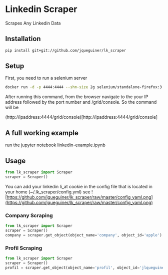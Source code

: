 # Linkedin Scraper
Scrapes Any Linkedin Data

## Installation

```bash
pip install git+git://github.com/jqueguiner/lk_scraper
```


## Setup
First, you need to run a selenium server


```bash
docker run -d -p 4444:4444 --shm-size 2g selenium/standalone-firefox:3.141.59-20200326
```

After running this command, from the browser navigate to the your IP address followed by the port number and /grid/console. So the command will be

(http://ipaddress:4444/grid/console)[http://ipaddress:4444/grid/console]

## A full working example
run the jupyter notebook linkedin-example.ipynb


## Usage

```python
from lk_scraper import Scraper
scraper = Scraper()
```
You can add your linkedin li_at cookie in the config file that is located in your home (~/.lk_scraper/config.yml)
see
![https://github.com/jqueguiner/lk_scraper/raw/master/config_yaml.png](https://github.com/jqueguiner/lk_scraper/raw/master/config_yaml.png)

### Company Scraping

```python
from lk_scraper import Scraper
scraper = Scraper()
company = scraper.get_object(object_name='company', object_id='apple')
```

### Profil Scraping

```python
from lk_scraper import Scraper
scraper = Scraper()
profil = scraper.get_object(object_name='profil', object_id='jlqueguiner')
```
